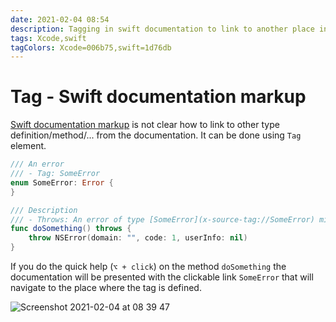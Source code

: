 ```yaml
---
date: 2021-02-04 08:54
description: Tagging in swift documentation to link to another place in the code base
tags: Xcode,swift
tagColors: Xcode=006b75,swift=1d76db
---
```

# Tag - Swift documentation markup

[Swift documentation markup](https://developer.apple.com/library/archive/documentation/Xcode/Reference/xcode_markup_formatting_ref/) is not clear how to link to other type definition/method/... from the documentation.
It can be done using `Tag` element.

```swift
/// An error
/// - Tag: SomeError
enum SomeError: Error {
}

/// Description
/// - Throws: An error of type [SomeError](x-source-tag://SomeError) might be thrown
func doSomething() throws {
    throw NSError(domain: "", code: 1, userInfo: nil)
}
```

If you do the quick help (`⌥ + click`) on the method `doSomething` the documentation will be presented with the clickable link `SomeError` that will navigate to the place where the tag is defined.

![Screenshot 2021-02-04 at 08 39 47](https://user-images.githubusercontent.com/1753816/106861707-66d93200-66c6-11eb-93f5-e3bf106fa9a5.png)
